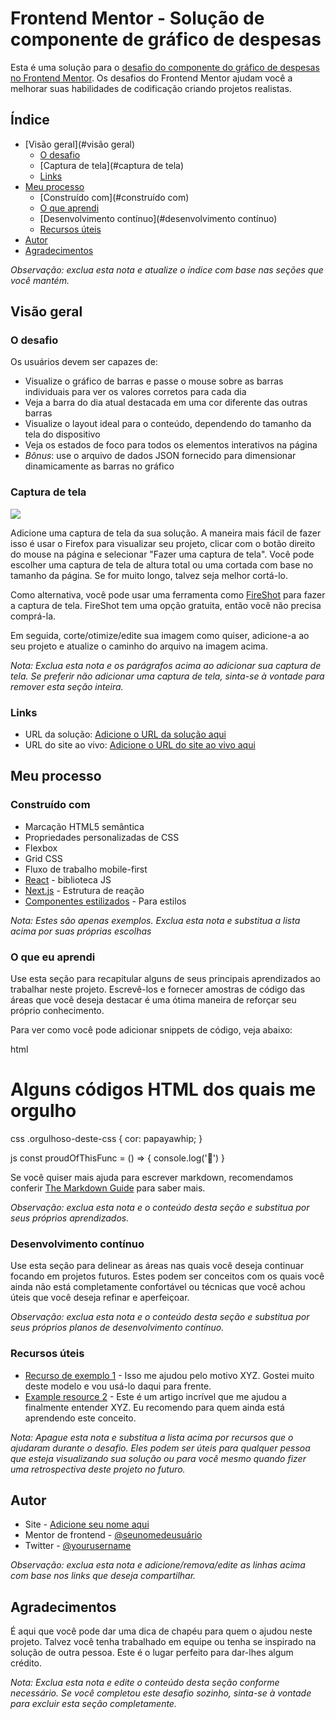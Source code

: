 # Frontend Mentor - Solução de componente de gráfico de despesas

Esta é uma solução para o [desafio do componente do gráfico de despesas no Frontend Mentor](https://www.frontendmentor.io/challenges/expenses-chart-component-e7yJBUdjwt). Os desafios do Frontend Mentor ajudam você a melhorar suas habilidades de codificação criando projetos realistas.

## Índice

- [Visão geral](#visão geral)
  - [O desafio](#the-challenge)
  - [Captura de tela](#captura de tela)
  - [Links](#links)
- [Meu processo](#meu-processo)
  - [Construído com](#construído com)
  - [O que aprendi](#o-que-aprendi)
  - [Desenvolvimento contínuo](#desenvolvimento contínuo)
  - [Recursos úteis](#useful-resources)
- [Autor](#autor)
- [Agradecimentos](#agradecimentos)

*Observação: exclua esta nota e atualize o índice com base nas seções que você mantém.*

## Visão geral

### O desafio

Os usuários devem ser capazes de:

- Visualize o gráfico de barras e passe o mouse sobre as barras individuais para ver os valores corretos para cada dia
- Veja a barra do dia atual destacada em uma cor diferente das outras barras
- Visualize o layout ideal para o conteúdo, dependendo do tamanho da tela do dispositivo
- Veja os estados de foco para todos os elementos interativos na página
- *Bônus*: use o arquivo de dados JSON fornecido para dimensionar dinamicamente as barras no gráfico

### Captura de tela

![](./screenshot.jpg)

Adicione uma captura de tela da sua solução. A maneira mais fácil de fazer isso é usar o Firefox para visualizar seu projeto, clicar com o botão direito do mouse na página e selecionar "Fazer uma captura de tela". Você pode escolher uma captura de tela de altura total ou uma cortada com base no tamanho da página. Se for muito longo, talvez seja melhor cortá-lo.

Como alternativa, você pode usar uma ferramenta como [FireShot](https://getfireshot.com/) para fazer a captura de tela. FireShot tem uma opção gratuita, então você não precisa comprá-la.

Em seguida, corte/otimize/edite sua imagem como quiser, adicione-a ao seu projeto e atualize o caminho do arquivo na imagem acima.

*Nota: Exclua esta nota e os parágrafos acima ao adicionar sua captura de tela. Se preferir não adicionar uma captura de tela, sinta-se à vontade para remover esta seção inteira.*

### Links

- URL da solução: [Adicione o URL da solução aqui](https://your-solution-url.com)
- URL do site ao vivo: [Adicione o URL do site ao vivo aqui](https://your-live-site-url.com)

## Meu processo

### Construído com

- Marcação HTML5 semântica
- Propriedades personalizadas de CSS
- Flexbox
- Grid CSS
- Fluxo de trabalho mobile-first
- [React](https://reactjs.org/) - biblioteca JS
- [Next.js](https://nextjs.org/) - Estrutura de reação
- [Componentes estilizados](https://styled-components.com/) - Para estilos

*Nota: Estes são apenas exemplos. Exclua esta nota e substitua a lista acima por suas próprias escolhas*

### O que eu aprendi

Use esta seção para recapitular alguns de seus principais aprendizados ao trabalhar neste projeto. Escrevê-los e fornecer amostras de código das áreas que você deseja destacar é uma ótima maneira de reforçar seu próprio conhecimento.

Para ver como você pode adicionar snippets de código, veja abaixo:

html
<h1>Alguns códigos HTML dos quais me orgulho</h1>

 css
.orgulhoso-deste-css {
  cor: papayawhip;
}

 js
const proudOfThisFunc = () => {
  console.log('🎉')
}


Se você quiser mais ajuda para escrever markdown, recomendamos conferir [The Markdown Guide](https://www.markdownguide.org/) para saber mais.

*Observação: exclua esta nota e o conteúdo desta seção e substitua por seus próprios aprendizados.*

### Desenvolvimento contínuo

Use esta seção para delinear as áreas nas quais você deseja continuar focando em projetos futuros. Estes podem ser conceitos com os quais você ainda não está completamente confortável ou técnicas que você achou úteis que você deseja refinar e aperfeiçoar.

*Observação: exclua esta nota e o conteúdo desta seção e substitua por seus próprios planos de desenvolvimento contínuo.*

### Recursos úteis

- [Recurso de exemplo 1](https://www.example.com) - Isso me ajudou pelo motivo XYZ. Gostei muito deste modelo e vou usá-lo daqui para frente.
- [Example resource 2](https://www.example.com) - Este é um artigo incrível que me ajudou a finalmente entender XYZ. Eu recomendo para quem ainda está aprendendo este conceito.

*Nota: Apague esta nota e substitua a lista acima por recursos que o ajudaram durante o desafio. Eles podem ser úteis para qualquer pessoa que esteja visualizando sua solução ou para você mesmo quando fizer uma retrospectiva deste projeto no futuro.*

## Autor

- Site - [Adicione seu nome aqui](https://www.your-site.com)
- Mentor de frontend - [@seunomedeusuário](https://www.frontendmentor.io/profile/seunomedeusuário)
- Twitter - [@yourusername](https://www.twitter.com/yourusername)

*Observação: exclua esta nota e adicione/remova/edite as linhas acima com base nos links que deseja compartilhar.*

## Agradecimentos

É aqui que você pode dar uma dica de chapéu para quem o ajudou neste projeto. Talvez você tenha trabalhado em equipe ou tenha se inspirado na solução de outra pessoa. Este é o lugar perfeito para dar-lhes algum crédito.

*Nota: Exclua esta nota e edite o conteúdo desta seção conforme necessário. Se você completou este desafio sozinho, sinta-se à vontade para excluir esta seção completamente.*